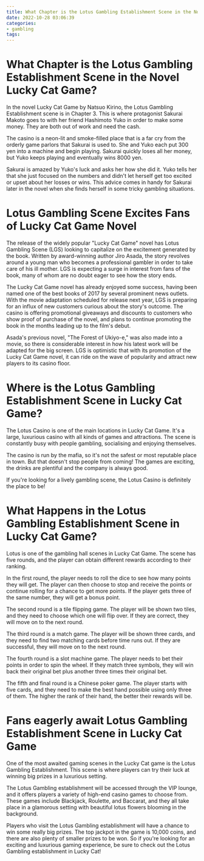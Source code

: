 ```yaml
---
title: What Chapter is the Lotus Gambling Establishment Scene in the Novel Lucky Cat Game
date: 2022-10-28 03:06:39
categories:
- gambling
tags:
---
```



#  What Chapter is the Lotus Gambling Establishment Scene in the Novel Lucky Cat Game?

In the novel Lucky Cat Game by Natsuo Kirino, the Lotus Gambling Establishment scene is in Chapter 3. This is where protagonist Sakurai Makoto goes to with her friend Hashimoto Yuko in order to make some money. They are both out of work and need the cash.

The casino is a neon-lit and smoke-filled place that is a far cry from the orderly game parlors that Sakurai is used to. She and Yuko each put 300 yen into a machine and begin playing. Sakurai quickly loses all her money, but Yuko keeps playing and eventually wins 8000 yen.

Sakurai is amazed by Yuko's luck and asks her how she did it. Yuko tells her that she just focused on the numbers and didn't let herself get too excited or upset about her losses or wins. This advice comes in handy for Sakurai later in the novel when she finds herself in some tricky gambling situations.

#  Lotus Gambling Scene Excites Fans of Lucky Cat Game Novel

The release of the widely popular "Lucky Cat Game" novel has Lotus Gambling Scene (LGS) looking to capitalize on the excitement generated by the book. Written by award-winning author Jiro Asada, the story revolves around a young man who becomes a professional gambler in order to take care of his ill mother. LGS is expecting a surge in interest from fans of the book, many of whom are no doubt eager to see how the story ends.

The Lucky Cat Game novel has already enjoyed some success, having been named one of the best books of 2017 by several prominent news outlets. With the movie adaptation scheduled for release next year, LGS is preparing for an influx of new customers curious about the story's outcome. The casino is offering promotional giveaways and discounts to customers who show proof of purchase of the novel, and plans to continue promoting the book in the months leading up to the film's debut.

Asada's previous novel, "The Forest of Ukiyo-e," was also made into a movie, so there is considerable interest in how his latest work will be adapted for the big screen. LGS is optimistic that with its promotion of the Lucky Cat Game novel, it can ride on the wave of popularity and attract new players to its casino floor.

#  Where is the Lotus Gambling Establishment Scene in Lucky Cat Game?

The Lotus Casino is one of the main locations in Lucky Cat Game. It's a large, luxurious casino with all kinds of games and attractions. The scene is constantly busy with people gambling, socialising and enjoying themselves.

The casino is run by the mafia, so it's not the safest or most reputable place in town. But that doesn't stop people from coming! The games are exciting, the drinks are plentiful and the company is always good.

If you're looking for a lively gambling scene, the Lotus Casino is definitely the place to be!

#  What Happens in the Lotus Gambling Establishment Scene in Lucky Cat Game? 

Lotus is one of the gambling hall scenes in Lucky Cat Game. The scene has five rounds, and the player can obtain different rewards according to their ranking.

In the first round, the player needs to roll the dice to see how many points they will get. The player can then choose to stop and receive the points or continue rolling for a chance to get more points. If the player gets three of the same number, they will get a bonus point. 

The second round is a tile flipping game. The player will be shown two tiles, and they need to choose which one will flip over. If they are correct, they will move on to the next round. 

The third round is a match game. The player will be shown three cards, and they need to find two matching cards before time runs out. If they are successful, they will move on to the next round. 

The fourth round is a slot machine game. The player needs to bet their points in order to spin the wheel. If they match three symbols, they will win back their original bet plus another three times their original bet. 

The fifth and final round is a Chinese poker game. The player starts with five cards, and they need to make the best hand possible using only three of them. The higher the rank of their hand, the better their rewards will be.

#  Fans eagerly await Lotus Gambling Establishment Scene in Lucky Cat Game

One of the most awaited gaming scenes in the Lucky Cat game is the Lotus Gambling Establishment. This scene is where players can try their luck at winning big prizes in a luxurious setting.

The Lotus Gambling establishment will be accessed through the VIP lounge, and it offers players a variety of high-end casino games to choose from. These games include Blackjack, Roulette, and Baccarat, and they all take place in a glamorous setting with beautiful lotus flowers blooming in the background.

Players who visit the Lotus Gambling establishment will have a chance to win some really big prizes. The top jackpot in the game is 10,000 coins, and there are also plenty of smaller prizes to be won. So if you're looking for an exciting and luxurious gaming experience, be sure to check out the Lotus Gambling establishment in Lucky Cat!